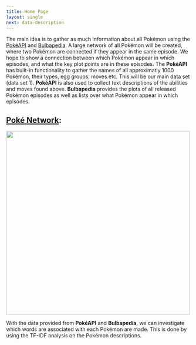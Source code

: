 ```yaml
---
title: Home Page
layout: single
next: data-description
---
```


The main idea is to gather as much information about all Pokémon using the [PokéAPI](https://pokeapi.co/) and [Bulbapedia](https://bulbapedia.bulbagarden.net/wiki/Main_Page). A large network of all Pokémon will be created, where two Pokémon are connected if they appear in the same episode.
We hope to show a connection between which Pokémon appear in which episodes, and what the key plot points are in these episodes.
The **PokéAPI** has built-in functionality to gather the names of all approximatly 1000 Pokémon, their types, egg groups, moves etc. This will be our main data set (data set 1). **PokéAPI** is also used to collect text descriptions of the abilities and moves found above. **Bulbapedia** provides the plots of all released Pokémon episodes as well as lists over what Pokémon appear in which episodes. 

## [Poké Network](network-analysis/):
<img src="images/network.png" width="500" />

With the data provided from **PokéAPI** and **Bulbapedia**, we can investigate which words are associated with each Pokémon are made. This is done by using the TF-IDF analysis on the Pokémon descriptions.
